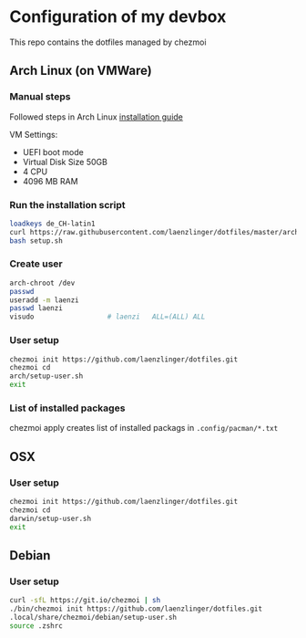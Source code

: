 # Configuration of my devbox

This repo contains the dotfiles managed by chezmoi

## Arch Linux (on VMWare)

### Manual steps

Followed steps in Arch Linux [installation guide](https://wiki.archlinux.org/index.php/installation_guide)

VM Settings:
* UEFI boot mode
* Virtual Disk Size 50GB
* 4 CPU
* 4096 MB RAM


### Run the installation script
```bash
loadkeys de_CH-latin1
curl https://raw.githubusercontent.com/laenzlinger/dotfiles/master/arch/setup.sh > setup.sh
bash setup.sh
```

### Create user

```bash
arch-chroot /dev
passwd
useradd -m laenzi
passwd laenzi
visudo                  # laenzi   ALL=(ALL) ALL
```

### User setup

```bash
chezmoi init https://github.com/laenzlinger/dotfiles.git
chezmoi cd
arch/setup-user.sh
exit
```

### List of installed packages
chezmoi apply creates list of installed packags in `.config/pacman/*.txt`

## OSX

### User setup

```bash
chezmoi init https://github.com/laenzlinger/dotfiles.git
chezmoi cd
darwin/setup-user.sh
exit
```

## Debian

### User setup

```bash
curl -sfL https://git.io/chezmoi | sh
./bin/chezmoi init https://github.com/laenzlinger/dotfiles.git
.local/share/chezmoi/debian/setup-user.sh
source .zshrc
```
